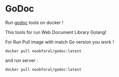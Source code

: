 # GoDoc

Run [godoc](https://pkg.go.dev/golang.org/x/tools/cmd/godoc) tools on docker !

This tools for run Web Document Library Golang!

For Run Pull image with match Go version you work !

```shell
docker pull noobforal/godoc:latest
```

and run server :

```shell
docker pull noobforal/godoc:latest
```
